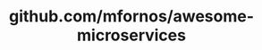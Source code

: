 ---
layout: post
title: github.com/mfornos/awesome-microservices
categories: link
tags: [انگلیسی, برنامه‌نویسی]
---